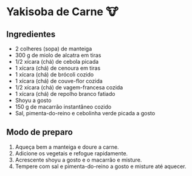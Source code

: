 # Yakisoba de Carne :cow:



## Ingredientes

- 2 colheres (sopa) de manteiga
- 300 g de miolo de alcatra em tiras
- 1/2 xícara (chá) de cebola picada
- 1 xícara (chá) de cenoura em tiras
- 1 xícara (chá) de brócoli cozido
- 1 xícara (chá) de couve-flor cozida
- 1/2 xícara (chá) de vagem-francesa cozida
- 1 xícara (chá) de repolho branco fatiado
- Shoyu a gosto
- 150 g de macarrão instantâneo cozido
- Sal, pimenta-do-reino e cebolinha verde picada a gosto



## Modo de preparo

1. Aqueça bem a manteiga e doure a carne.
2. Adicione os vegetais e refogue rapidamente.
3. Acrescente shoyu a gosto e o macarrão e misture.
4. Tempere com sal e pimenta-do-reino a gosto e misture até aquecer.



